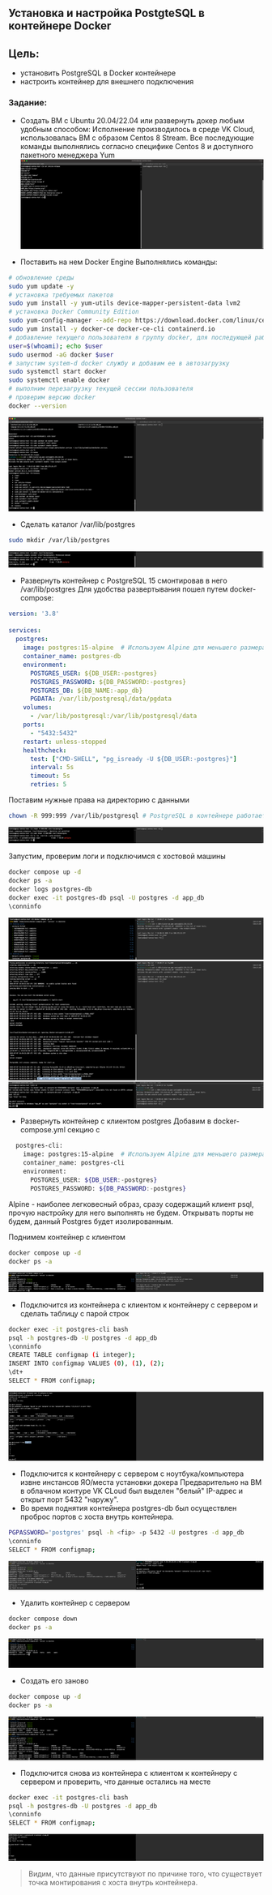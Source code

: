 ## Установка и настройка PostgteSQL в контейнере Docker

## Цель:
- установить PostgreSQL в Docker контейнере
- настроить контейнер для внешнего подключения


### Задание:
- Cоздать ВМ с Ubuntu 20.04/22.04 или развернуть докер любым удобным способом:
Исполнение производилось в среде VK Cloud, использовалась ВМ с образом Centos 8 Stream. 
Все последующие команды выполнялись согласно специфике Centos 8 и доступного пакетного менеджера Yum
![](./static/01.png)

- Поставить на нем Docker Engine
Выполнялись команды:
~~~bash
# обновление среды
sudo yum update -y
# установка требуемых пакетов
sudo yum install -y yum-utils device-mapper-persistent-data lvm2
# установка Docker Community Edition
sudo yum-config-manager --add-repo https://download.docker.com/linux/centos/docker-ce.repo
sudo yum install -y docker-ce docker-ce-cli containerd.io
# добавление текущего пользователя в группу docker, для последующей работы без sudo
user=$(whoami); echo $user
sudo usermod -aG docker $user
# запустим system-d docker службу и добавим ее в автозагрузку
sudo systemctl start docker
sudo systemctl enable docker
# выполним перезагрузку текущей сессии пользователя
# проверим версию docker
docker --version
~~~
![](./static/02.png)

- Cделать каталог /var/lib/postgres
~~~bash
sudo mkdir /var/lib/postgres
~~~
![](./static/03.png)

- Развернуть контейнер с PostgreSQL 15 смонтировав в него /var/lib/postgres
Для удобства развертывания пошел путем docker-compose:
~~~yml
version: '3.8'

services:
  postgres:
    image: postgres:15-alpine  # Используем Alpine для меньшего размера
    container_name: postgres-db
    environment:
      POSTGRES_USER: ${DB_USER:-postgres}
      POSTGRES_PASSWORD: ${DB_PASSWORD:-postgres}
      POSTGRES_DB: ${DB_NAME:-app_db}
      PGDATA: /var/lib/postgresql/data/pgdata
    volumes:
      - /var/lib/postgresql:/var/lib/postgresql/data
    ports:
      - "5432:5432"
    restart: unless-stopped
    healthcheck:
      test: ["CMD-SHELL", "pg_isready -U ${DB_USER:-postgres}"]
      interval: 5s
      timeout: 5s
      retries: 5
~~~

Поставим нужные права на директорию с данными
~~~bash
chown -R 999:999 /var/lib/postgresql # PostgreSQL в контейнере работает от пользователя с UID 999
~~~
![](./static/04.png)

Запустим, проверим логи и подключимся с хостовой машины
~~~bash
docker compose up -d
docker ps -a
docker logs postgres-db
docker exec -it postgres-db psql -U postgres -d app_db
\conninfo
~~~
![](./static/05.png)
![](./static/06.png)
![](./static/07.png)

- Развернуть контейнер с клиентом postgres
Добавим в docker-compose.yml секцию с 
~~~bash
  postgres-cli:
    image: postgres:15-alpine  # Используем Alpine для меньшего размера
    container_name: postgres-cli
    environment:
      POSTGRES_USER: ${DB_USER:-postgres}
      POSTGRES_PASSWORD: ${DB_PASSWORD:-postgres}
~~~
Alpine - наиболее легковесный образ, сразу содержащий клиент psql, прочую настройку для него выполнять не будем.
Открывать порты не будем, данный Postgres будет изолированным.

Поднимем контейнер с клиентом
~~~bash
docker compose up -d
docker ps -a
~~~
![](./static/08.png)

- Подключится из контейнера с клиентом к контейнеру с сервером и сделать таблицу с парой строк
~~~bash
docker exec -it postgres-cli bash
psql -h postgres-db -U postgres -d app_db
\conninfo
CREATE TABLE configmap (i integer);
INSERT INTO configmap VALUES (0), (1), (2);
\dt+
SELECT * FROM configmap;
~~~
![](./static/09.png)

- Подключится к контейнеру с сервером с ноутбука/компьютера извне инстансов ЯО/места установки докера
Предварительно на ВМ в облачном контуре VK CLoud был выделен "белый" IP-адрес и открыт порт 5432 "наружу". 
- Во время поднятия контейнера postgres-db был осуществлен проброс портов с хоста внутрь контейнера.
~~~bash
PGPASSWORD='postgres' psql -h <fip> -p 5432 -U postgres -d app_db
\conninfo
SELECT * FROM configmap;
~~~
![](./static/10.png)

- Удалить контейнер с сервером
~~~bash
docker compose down
docker ps -a
~~~
![](./static/11.png)

- Создать его заново
~~~bash
docker compose up -d
docker ps -a
~~~
![](./static/12.png)

- Подключится снова из контейнера с клиентом к контейнеру с сервером и проверить, что данные остались на месте
~~~bash
docker exec -it postgres-cli bash
psql -h postgres-db -U postgres -d app_db
\conninfo
SELECT * FROM configmap;
~~~
![](./static/13.png)
> Видим, что данные присутствуют по причине того, что существует точка монтирования с хоста внутрь контейнера.
